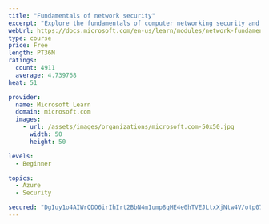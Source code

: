 ```yaml
---
title: "Fundamentals of network security"
excerpt: "Explore the fundamentals of computer networking security and monitoring."
webUrl: https://docs.microsoft.com/en-us/learn/modules/network-fundamentals-2/
type: course
price: Free
length: PT36M
ratings:
  count: 4911
  average: 4.739768
heat: 51

provider:
  name: Microsoft Learn
  domain: microsoft.com
  images:
    - url: /assets/images/organizations/microsoft.com-50x50.jpg
      width: 50
      height: 50

levels:
  - Beginner

topics:
  - Azure
  - Security

secured: "DgIuy1o4AIWrQDO6irIhIrt2BbN4m1ump8qHE4e0hTVEJLtxXjNtw4V/otp07tzkGX/TsguM8Q5zZztD5Eex6AN7NJCyZtOvCjoZvBdzLDhq4XDGVf6BL5n7kg/nsEBFTHLnPBfcFQuw0DTOz+gaVyQinC8ZXrY3BEKfRY15jxrjN2LU/4bSoSSwlubVoTyZTceIsH2D1YxAWWlu0DvvYuoOlMK0SLjNNWdUviRXYQNeo74QI83B3kLmfQpSTy74btEyY+FmJarUhEP8ETpdGvzguub/YWn7TwE/eZfN/7US/RWYdqGIuP7WfX3nvepzej7VEai+52/GAf03qfKuy839zQVzxcV5pffWMi4mgALMr0uetbFIw5dQj9oaf1OyW5aXFQsxaKkEem/kVnQJUcMXFsxm0SDuvo3DnShLWag=;V7I81IgItUMX5sEsRt2IkQ=="
---
```


